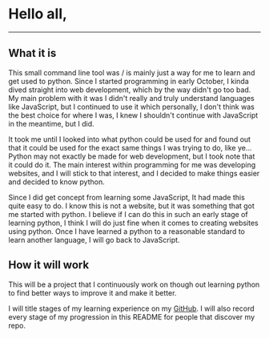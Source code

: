 # Hello all,
___

## What it is
This small command line tool was / is mainly just a way for me to learn and get used to python.
Since I started programming in early October, I kinda dived straight into web development, 
which by the way didn't go too bad. My main problem with it was I didn't really and truly understand languages
like JavaScript, but I continued to use it which personally, I don't think was the best choice for where I
was, I knew I shouldn't continue with JavaScript in the meantime, but I did.

It took me until I looked into what python could be used for and found out that it could be used for the 
exact same things I was trying to do, like ye... Python may not exactly be made for web development, but
I took note that it could do it. The main interest within programming for me was developing websites, and 
I will stick to that interest, and I decided to make things easier and decided to know python.

Since I did get concept from learning some JavaScript, It had made this quite easy to do. 
I know this is not a website, but it was something that got me started with python. I believe if I can do this
in such an early stage of learning python, I think I will do just fine when it comes to creating 
websites using python. Once I have learned a python to a reasonable standard to learn another language,
I will go back to JavaScript.

## How it will work
This will be a project that I continuously work on though out learning python to find better ways to
improve it and make it better.

I will title stages of my learning experience on my [GitHub](https://github.com/bobrossrtx). I will 
also record every stage of my progression in this README for people that discover my repo.